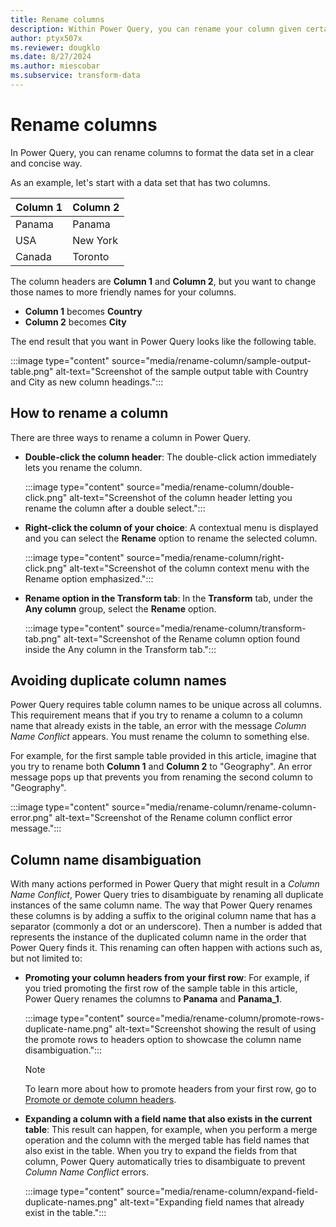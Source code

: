 ```yaml
---
title: Rename columns
description: Within Power Query, you can rename your column given certain conditions.
author: ptyx507x
ms.reviewer: dougklo
ms.date: 8/27/2024
ms.author: miescobar
ms.subservice: transform-data
---
```


# Rename columns

In Power Query, you can rename columns to format the data set in a clear and concise way.

As an example, let's start with a data set that has two columns.

|Column 1|Column 2|
|-------|-----|
|Panama|Panama|
|USA| New York|
|Canada | Toronto|

The column headers are **Column 1** and **Column 2**, but you want to change those names to more friendly names for your columns.

* **Column 1** becomes **Country**
* **Column 2** becomes **City**

The end result that you want in Power Query looks like the following table.

:::image type="content" source="media/rename-column/sample-output-table.png" alt-text="Screenshot of the sample output table with Country and City as new column headings.":::

## How to rename a column

There are three ways to rename a column in Power Query.

* **Double-click the column header**: The double-click action immediately lets you rename the column.

   :::image type="content" source="media/rename-column/double-click.png" alt-text="Screenshot of the column header letting you rename the column after a double select.":::

* **Right-click the column of your choice**: A contextual menu is displayed and you can select the **Rename** option to rename the selected column.

   :::image type="content" source="media/rename-column/right-click.png" alt-text="Screenshot of the column context menu with the Rename option emphasized.":::

* **Rename option in the Transform tab**: In the **Transform** tab, under the **Any column** group, select the **Rename** option.

   :::image type="content" source="media/rename-column/transform-tab.png" alt-text="Screenshot of the Rename column option found inside the Any column in the Transform tab.":::

## Avoiding duplicate column names

Power Query requires table column names to be unique across all columns. This requirement means that if you try to rename a column to a column name that already exists in the table, an error with the message *Column Name Conflict* appears. You must rename the column to something else.

For example, for the first sample table provided in this article, imagine that you try to rename both **Column 1** and **Column 2** to "Geography". An error message pops up that prevents you from renaming the second column to "Geography".

:::image type="content" source="media/rename-column/rename-column-error.png" alt-text="Screenshot of the Rename column conflict error message.":::

## Column name disambiguation

With many actions performed in Power Query that might result in a *Column Name Conflict*, Power Query tries to disambiguate by renaming all duplicate instances of the same column name. The way that Power Query renames these columns is by adding a suffix to the original column name that has a separator (commonly a dot or an underscore). Then a number is added that represents the instance of the duplicated column name in the order that Power Query finds it. This renaming can often happen with actions such as, but not limited to:

* **Promoting your column headers from your first row**:  For example, if you tried promoting the first row of the sample table in this article, Power Query renames the columns to **Panama** and **Panama_1**.

   :::image type="content" source="media/rename-column/promote-rows-duplicate-name.png" alt-text="Screenshot showing the result of using the promote rows to headers option to showcase the column name disambiguation.":::

   > [!NOTE]
   > To learn more about how to promote headers from your first row, go to [Promote or demote column headers](table-promote-demote-headers.md).

* **Expanding a column with a field name that also exists in the current table**:  This result can happen, for example, when you perform a merge operation and the column with the merged table has field names that also exist in the table. When you try to expand the fields from that column, Power Query automatically tries to disambiguate to prevent *Column Name Conflict* errors.

   :::image type="content" source="media/rename-column/expand-field-duplicate-names.png" alt-text="Expanding field names that already exist in the table.":::
